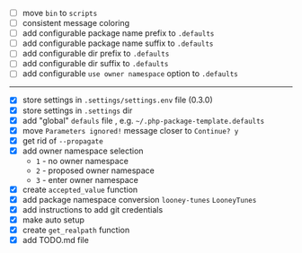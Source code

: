 - [ ] move `bin` to `scripts`
- [ ] consistent message coloring
- [ ] add configurable package name prefix to `.defaults`
- [ ] add configurable package name suffix to `.defaults`
- [ ] add configurable dir prefix to `.defaults`
- [ ] add configurable dir suffix to `.defaults`
- [ ] add configurable `use owner namespace` option to `.defaults`
---
- [x] store settings in `.settings/settings.env` file (0.3.0)
- [x] store settings in `.settings` dir
- [x] add "global" `defauls` file , e.g. `~/.php-package-template.defaults`
- [x] move `Parameters ignored!` message closer to `Continue? y`
- [x] get rid of `--propagate`  
- [x] add owner namespace selection
    - `1` - no owner namespace
    - `2` - proposed owner namespace
    - `3` - enter owner namespace
- [x] create `accepted_value` function
- [x] add package namespace conversion `looney-tunes` `LooneyTunes`
- [x] add instructions to add git credentials
- [x] make auto setup
- [x] create `get_realpath` function
- [x] add TODO.md file
